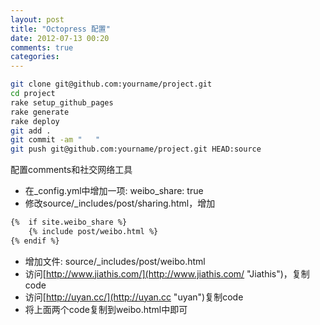```yaml
---
layout: post
title: "Octopress 配置"
date: 2012-07-13 00:20
comments: true
categories: 
---
```

``` bash 
git clone git@github.com:yourname/project.git
cd project
rake setup_github_pages
rake generate
rake deploy
git add .
git commit -am "   "
git push git@github.com:yourname/project.git HEAD:source
```
配置comments和社交网络工具

* 在_config.yml中增加一项: weibo_share: true
* 修改source/_includes/post/sharing.html，增加

``` bash
{%  if site.weibo_share %}
	{% include post/weibo.html %}
{% endif %}
```
* 增加文件: source/_includes/post/weibo.html
* 访问[http://www.jiathis.com/](http://www.jiathis.com/ "Jiathis")，复制code
* 访问[http://uyan.cc/](http://uyan.cc "uyan")复制code
* 将上面两个code复制到weibo.html中即可

<!-- 
``` bash install java http://java.com/ test
$ sudo yum install jave
```


``` cpp  install cpp http://java.com/ test
#include<iostream>
using namespace std;
int main()
{
	cin>>a;
	cout<<a;
}
```
-->
